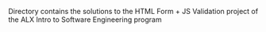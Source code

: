 Directory contains the solutions to the HTML Form + JS Validation project of the ALX Intro to Software Engineering program